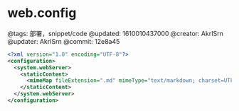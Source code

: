 # web.config

@tags: 部署，snippet/code
@updated: 1610010437000
@creator: AkrISrn
@updater: AkrISrn
@commit: 12e8a45

```xml
<?xml version="1.0" encoding="UTF-8"?>
<configuration>
  <system.webServer>
    <staticContent>
      <mimeMap fileExtension=".md" mimeType="text/markdown; charset=UTF-8"/>
    </staticContent>
  </system.webServer>
</configuration>
```
